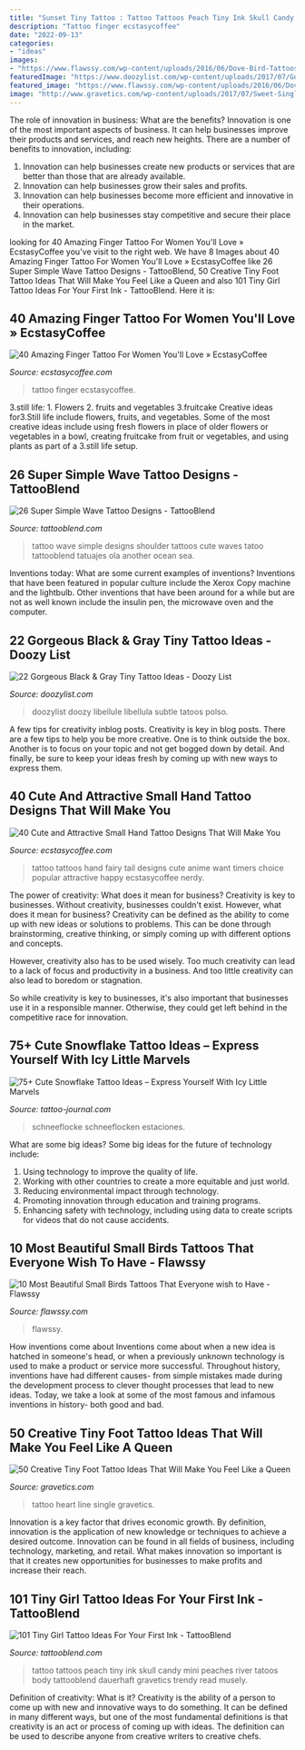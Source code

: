 ```yaml
---
title: "Sunset Tiny Tattoo : Tattoo Tattoos Peach Tiny Ink Skull Candy Mini Peaches River Tatoos Body Tattooblend Dauerhaft Gravetics Trendy Read Musely"
description: "Tattoo finger ecstasycoffee"
date: "2022-09-13"
categories:
- "ideas"
images:
- "https://www.flawssy.com/wp-content/uploads/2016/06/Dove-Bird-Tattoos-for-Women.jpg"
featuredImage: "https://www.doozylist.com/wp-content/uploads/2017/07/Gorgeous-Black-Gray-Tiny-Tattoo-Ideas-19.jpg"
featured_image: "https://www.flawssy.com/wp-content/uploads/2016/06/Dove-Bird-Tattoos-for-Women.jpg"
image: "http://www.gravetics.com/wp-content/uploads/2017/07/Sweet-Single-Line-Heart-Tattoo.jpg"
---
```



The role of innovation in business: What are the benefits?
Innovation is one of the most important aspects of business. It can help businesses improve their products and services, and reach new heights. There are a number of benefits to innovation, including: 
1. Innovation can help businesses create new products or services that are better than those that are already available. 
2. Innovation can help businesses grow their sales and profits. 
3. Innovation can help businesses become more efficient and innovative in their operations. 
4. Innovation can help businesses stay competitive and secure their place in the market.

	

		
looking for 40 Amazing Finger Tattoo For Women You&#039;ll Love » EcstasyCoffee you've visit to the right web. We have 8 Images about 40 Amazing Finger Tattoo For Women You&#039;ll Love » EcstasyCoffee like 26 Super Simple Wave Tattoo Designs - TattooBlend, 50 Creative Tiny Foot Tattoo Ideas That Will Make You Feel Like a Queen and also 101 Tiny Girl Tattoo Ideas For Your First Ink - TattooBlend. Here it is:
		
    
## 40 Amazing Finger Tattoo For Women You&#039;ll Love » EcstasyCoffee

<img loading=lazy src="https://i0.wp.com/www.ecstasycoffee.com/wp-content/uploads/2016/09/Tiny-Finger-Tattoo-Ideas.jpg" onerror="this.onerror=null;this.src='https://tse4.mm.bing.net/th?id=OIP.0UYbyfR_cS25sriUnxa61QHaLH&amp;pid=15.1';" alt="40 Amazing Finger Tattoo For Women You&#039;ll Love » EcstasyCoffee">

_Source: ecstasycoffee.com_

>tattoo finger ecstasycoffee. 

	

3.still life: 1. Flowers 2. fruits and vegetables 3.fruitcake
Creative ideas for3.Still life include flowers, fruits, and vegetables. Some of the most creative ideas include using fresh flowers in place of older flowers or vegetables in a bowl, creating fruitcake from fruit or vegetables, and using plants as part of a 3.still life setup.

    
## 26 Super Simple Wave Tattoo Designs - TattooBlend

<img loading=lazy src="http://tattooblend.com/wp-content/uploads/2016/04/wave-tattoo-design-5.jpg?x26891" onerror="this.onerror=null;this.src='https://tse4.mm.bing.net/th?id=OIP.8DXaPLASoYgf3L5pKuEvNwHaHW&amp;pid=15.1';" alt="26 Super Simple Wave Tattoo Designs - TattooBlend">

_Source: tattooblend.com_

>tattoo wave simple designs shoulder tattoos cute waves tatoo tattooblend tatuajes ola another ocean sea. 

	

Inventions today: What are some current examples of inventions?
Inventions that have been featured in popular culture include the Xerox Copy machine and the lightbulb. Other inventions that have been around for a while but are not as well known include the insulin pen, the microwave oven and the computer.

    
## 22 Gorgeous Black &amp; Gray Tiny Tattoo Ideas - Doozy List

<img loading=lazy src="https://www.doozylist.com/wp-content/uploads/2017/07/Gorgeous-Black-Gray-Tiny-Tattoo-Ideas-19.jpg" onerror="this.onerror=null;this.src='https://tse1.mm.bing.net/th?id=OIP.DEsUoGdxWWe_ttyRIL0HxAHaK-&amp;pid=15.1';" alt="22 Gorgeous Black &amp; Gray Tiny Tattoo Ideas - Doozy List">

_Source: doozylist.com_

>doozylist doozy libellule libellula subtle tatoos polso. 

	

A few tips for creativity inblog posts.
Creativity is key in blog posts. There are a few tips to help you be more creative. One is to think outside the box. Another is to focus on your topic and not get bogged down by detail. And finally, be sure to keep your ideas fresh by coming up with new ways to express them.

    
## 40 Cute And Attractive Small Hand Tattoo Designs That Will Make You

<img loading=lazy src="https://i1.wp.com/www.ecstasycoffee.com/wp-content/uploads/2016/09/Small-tattoos-are-the-popular-choice-of-first-timers..jpg" onerror="this.onerror=null;this.src='https://tse4.mm.bing.net/th?id=OIP.2Tpvg2RlhwLTwEbN7b3a8QHaFj&amp;pid=15.1';" alt="40 Cute and Attractive Small Hand Tattoo Designs That Will Make You">

_Source: ecstasycoffee.com_

>tattoo tattoos hand fairy tail designs cute anime want timers choice popular attractive happy ecstasycoffee nerdy. 

	

The power of creativity: What does it mean for business?
Creativity is key to businesses. Without creativity, businesses couldn't exist. However, what does it mean for business? 
Creativity can be defined as the ability to come up with new ideas or solutions to problems. This can be done through brainstorming, creative thinking, or simply coming up with different options and concepts. 

However, creativity also has to be used wisely. Too much creativity can lead to a lack of focus and productivity in a business. And too little creativity can also lead to boredom or stagnation. 

So while creativity is key to businesses, it's also important that businesses use it in a responsible manner. Otherwise, they could get left behind in the competitive race for innovation.

    
## 75+ Cute Snowflake Tattoo Ideas – Express Yourself With Icy Little Marvels

<img loading=lazy src="https://tattoo-journal.com/wp-content/uploads/2016/09/snowflake-tattoo46.jpg" onerror="this.onerror=null;this.src='https://tse3.mm.bing.net/th?id=OIP.x-Sd-FU4rqj6nBlNAHe08QHaHa&amp;pid=15.1';" alt="75+ Cute Snowflake Tattoo Ideas – Express Yourself With Icy Little Marvels">

_Source: tattoo-journal.com_

>schneeflocke schneeflocken estaciones. 

	

What are some big ideas?
Some big ideas for the future of technology include: 
1. Using technology to improve the quality of life. 
2. Working with other countries to create a more equitable and just world. 
3. Reducing environmental impact through technology. 
4. Promoting innovation through education and training programs. 
5. Enhancing safety with technology, including using data to create scripts for videos that do not cause accidents.

    
## 10 Most Beautiful Small Birds Tattoos That Everyone Wish To Have - Flawssy

<img loading=lazy src="https://www.flawssy.com/wp-content/uploads/2016/06/Dove-Bird-Tattoos-for-Women.jpg" onerror="this.onerror=null;this.src='https://tse2.mm.bing.net/th?id=OIP.ecf1oNHqwCPsYhWSaW5zHgHaLD&amp;pid=15.1';" alt="10 Most Beautiful Small Birds Tattoos That Everyone wish to Have - Flawssy">

_Source: flawssy.com_

>flawssy. 

	

How inventions come about
Inventions come about when a new idea is hatched in someone's head, or when a previously unknown technology is used to make a product or service more successful. Throughout history, inventions have had different causes- from simple mistakes made during the development process to clever thought processes that lead to new ideas. Today, we take a look at some of the most famous and infamous inventions in history- both good and bad.

    
## 50 Creative Tiny Foot Tattoo Ideas That Will Make You Feel Like A Queen

<img loading=lazy src="http://www.gravetics.com/wp-content/uploads/2017/07/Sweet-Single-Line-Heart-Tattoo.jpg" onerror="this.onerror=null;this.src='https://tse4.mm.bing.net/th?id=OIP.AaSJgQCZOgA6SYm4HE4m0AHaJ4&amp;pid=15.1';" alt="50 Creative Tiny Foot Tattoo Ideas That Will Make You Feel Like a Queen">

_Source: gravetics.com_

>tattoo heart line single gravetics. 

	

Innovation is a key factor that drives economic growth. By definition, innovation is the application of new knowledge or techniques to achieve a desired outcome. Innovation can be found in all fields of business, including technology, marketing, and retail. What makes innovation so important is that it creates new opportunities for businesses to make profits and increase their reach.

    
## 101 Tiny Girl Tattoo Ideas For Your First Ink - TattooBlend

<img loading=lazy src="https://tattooblend.com/wp-content/uploads/2016/06/Tiny-girl-tattoo-design-18.jpg" onerror="this.onerror=null;this.src='https://tse2.mm.bing.net/th?id=OIP.UlAbq5UHtKZaWwv9dpuYBwHaHW&amp;pid=15.1';" alt="101 Tiny Girl Tattoo Ideas For Your First Ink - TattooBlend">

_Source: tattooblend.com_

>tattoo tattoos peach tiny ink skull candy mini peaches river tatoos body tattooblend dauerhaft gravetics trendy read musely. 

	

Definition of creativity: What is it?
Creativity is the ability of a person to come up with new and innovative ways to do something. It can be defined in many different ways, but one of the most fundamental definitions is that creativity is an act or process of coming up with ideas. The definition can be used to describe anyone from creative writers to creative chefs.

